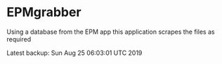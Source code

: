 # EPMgrabber
Using a database from the EPM app this application scrapes the files as required


Latest backup: Sun Aug 25 06:03:01 UTC 2019

